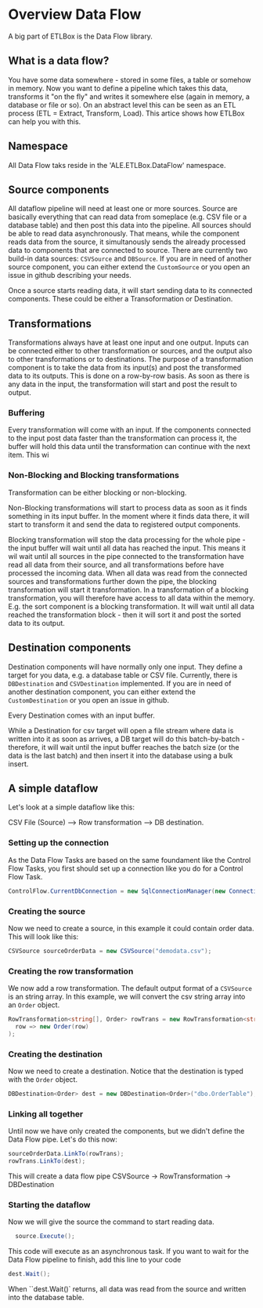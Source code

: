 ﻿# Overview Data Flow

A big part of ETLBox is the Data Flow library. 

## What is a data flow?

You have some data somewhere - stored in some files, a table or somehow in memory. 
Now you want to define a pipeline which takes this data, transforms it "on the fly" and writes it somewhere else 
(again in memory, a database or file or so). On an abstract level this can be seen as an ETL process (ETL = Extract, Transform, Load).
This artice shows how ETLBox can help you with this.

## Namespace
All Data Flow taks reside in the 'ALE.ETLBox.DataFlow' namespace.

## Source components

All dataflow pipeline will need at least one or more sources. Source are basically everything that can read data from someplace 
(e.g. CSV file or a database table) and then post this data into the pipeline. All sources should be able to read data asynchronously. 
That means, while the component reads data from the source, it simultanously sends the already processed data to components that are connected to source.
There are currently two build-in data sources: `CSVSource` and `DBSource`. If you are in need of another source component, you can either extend the 
`CustomSource` or you open an issue in github describing your needs. 

Once a source starts reading data, it will start sending data to its connected components. These could be either a Transoformation or Destination.

## Transformations

Transformations always have at least one input and one output. Inputs can be connected either to other transformation or sources, and the output also to other transformations
or to destinations. 
The purpose of a transformation component is to take the data from its input(s) and post the transformed data to its outputs. This is done on a row-by-row basis.
As soon as there is any data in the input, the transformation will start and post the result to output. 

### Buffering

Every transformation will come with an input. If the components connected to the input post data faster than the transformation
can process it, the buffer will hold this data until the transformation can continue with the next item. This wi

### Non-Blocking and Blocking transformations

Transformation can be either blocking or non-blocking. 

Non-Blocking transformations will start to process data as soon as it finds something
in its input buffer. In the moment where it finds data there, it will  start to transform it and send the data to registered output components. 

Blocking transformation will stop the data processing for the whole pipe - the input buffer will wait until all data has reached the input. This means it wil wait until
all sources in the pipe connected to the transformation have read all data from their source, and all transformations before have processed the incoming data. 
When all data was read from the connected sources and transformations further down the pipe, the blocking transformation will start it transformation. In a transformation
of a blocking transformation, you will therefore have access to all data within the memory. E.g. the sort component is a blocking transformation. It will wait until all
data reached the transformation block - then it will sort it and post the sorted data to its output. 

## Destination components 

Destination components will have normally only one input. They define a target for you data, e.g. a database table or CSV file. Currently, there is `DBDestination` 
and `CSVDestination` implemented. If you are in need of another destination component, you can either extend the `CustomDestination` or you open an 
issue in github.

Every Destination comes with an input buffer. 

While a Destination for csv target will open a file stream where data is written into it as soon as arrives, a DB target will do this batch-by-batch - therefore, 
it will wait until the input buffer reaches the batch size (or the data is the last batch) and then insert it into the database using a bulk insert. 

## A simple dataflow

Let's look at a simple dataflow like this:

CSV File (Source) --> Row transformation --> DB destination.

### Setting up the connection

As the Data Flow Tasks are based on the same foundament like the Control Flow Tasks, you first should set up a connection like you do for
a Control Flow Task.

```C#
ControlFlow.CurrentDbConnection = new SqlConnectionManager(new ConnectionString("Data Source=.;Integrated Security=SSPI;"));
```

### Creating the source 

Now we need to create a source, in this example it could contain order data. This will look like this:


```C#
CSVSource sourceOrderData = new CSVSource("demodata.csv");
```

### Creating the row transformation


We now add a row transformation. The default output format of a `CSVSource` is an string array. In this example, we will convert the csv string array into an `Order` object.

```C#
RowTransformation<string[], Order> rowTrans = new RowTransformation<string[], Order>(
  row => new Order(row)
);    
```

### Creating the destination 

Now we need to create a destination. Notice that the destination is typed with the `Order` object.

```C#
DBDestination<Order> dest = new DBDestination<Order>("dbo.OrderTable");
```

### Linking all together

Until now we have only created the components, but we didn't define the Data Flow pipe. Let's do this now:

```C#
sourceOrderData.LinkTo(rowTrans);
rowTrans.LinkTo(dest);
```

This will create a data  flow pipe CSVSource -> RowTransformation -> DBDestination

### Starting the dataflow

Now we will give the source the command to start reading data. 

```C#
  source.Execute();
``` 

This code will execute as an asynchronous task. If you want to wait for the Data Flow pipeline to finish, add this line to your code

```C#
dest.Wait();
```

When ``dest.Wait()` returns, all data was read from the source and written into the database table. 





